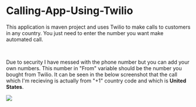 # Calling-App-Using-Twilio
<p>This application is maven project and uses Twilio to make calls to customers in any country. You just need to enter the number you want make automated call.</p>
<br>
<p>Due to security I have messed with the phone number but you can add your own numbers. This number in "From" variable should be the number you bought from Twilio. It can be seen in the below screenshot that the call which I'm recieving is actually from "+1" country code and which is <b>United States</b>.</p>
<img src="https://user-images.githubusercontent.com/63412921/165976282-f4f64456-26fd-4807-a0ef-34c0c48df70a.jpeg"/>
